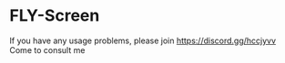# FLY-Screen
If you have any usage problems, please join https://discord.gg/hccjyvv Come to consult me
